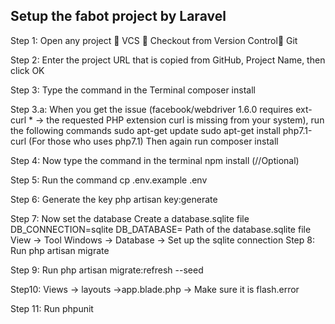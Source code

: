 ## Setup the fabot project by Laravel

 Step 1: Open any project  VCS  Checkout from Version Control Git
 
 Step 2: Enter the project URL that is copied from GitHub, Project Name, then click OK
 
 Step 3: Type the command in the Terminal composer install 
 
 Step 3.a: When you get the  issue (facebook/webdriver 1.6.0 requires ext-curl * -> the requested PHP extension curl is missing from your system), run the following commands
 		   sudo apt-get update
 		   sudo apt-get install php7.1-curl (For those who uses php7.1)
 		   Then again run composer install

 Step 4: Now type the command in the terminal npm install (//Optional)
 
 Step 5: Run the command cp .env.example .env
 
 Step 6: Generate the key php artisan key:generate
 
 Step 7: Now set the database
 	    Create a database.sqlite file
 	    DB_CONNECTION=sqlite
 	    DB_DATABASE= Path of the database.sqlite file
 	    View -> Tool Windows -> Database -> Set up the sqlite connection
 Step 8: Run php artisan migrate
 
 Step 9: Run php artisan migrate:refresh --seed
 
 Step10: Views -> layouts ->app.blade.php -> Make sure it is flash.error
 
 Step 11: Run phpunit
 	